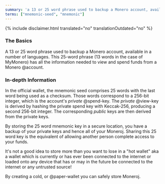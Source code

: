 ```yaml
---
summary: 'a 13 or 25 word phrase used to backup a Monero account, available in a number of languages'
terms: ["mnemonic-seed", "mnemonic"]
---
```


{% include disclaimer.html translated="no" translationOutdated="no" %}

### The Basics

A 13 or 25 word phrase used to backup a Monero account, available in a
number of languages. This 25-word phrase (13 words in the case of MyMonero)
has all the information needed to view and spend funds from a Monero
@account.

### In-depth Information

In the official wallet, the mnemonic seed comprises 25 words with the last
word being used as a checksum. Those words correspond to a 256-bit integer,
which is the account's *private* @spend-key. The *private* @view-key is
derived by hashing the private spend key with Keccak-256, producing a second
256-bit integer. The corresponding *public* keys are then derived from the
private keys.

By storing the 25 word mnemonic key in a secure location, you have a backup
of your private keys and hence all of your Moneroj. Sharing this 25 word key
is the equivalent of allowing another person complete access to your funds.

It's not a good idea to store more than you want to lose in a "hot wallet"
aka a wallet which is currently or has ever been connected to the internet
or loaded onto any device that has or may in the future be connected to the
internet or any untrusted source!

By creating a cold, or @paper-wallet you can safely store Moneroj.
